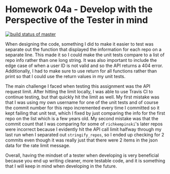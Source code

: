 # Homework 04a - Develop with the Perspective of the Tester in mind
[![build status of master](https://travis-ci.org/Angelina-Zaccaria/SSW-567.svg?branch=master)](https://travis-ci.org/Angelina-Zaccaria/SSW-567)

When designing the code, something I did to make it easier to test was separate out the function that displayed the information for each repo on a separate line. This made it so I could make the unit tests compare to a list of repo info rather than one long string. It was also important to include the edge case of when a user ID is not valid and so the API returns a 404 error. Additionally, I had to make sure to use return for all functions rather than print so that I could use the return values in my unit tests.

The main challenge I faced when testing this assignment was the API request limit. After hitting the limit locally, I was able to use Travis CI to continue testing, but that quickly hit the limit as well. My first mistake was that I was using my own username for one of the unit tests and of course the commit number for this repo incremented every time I committed so it kept failing that unit test, which I fixed by just comparing the info for the first repo on the list which is a few years old. My second mistake was that the commit count that I was comparing for some of `richkempinski`'s later repos were incorrect because I evidently hit the API call limit halfway through my last run when I separated out `stringify_repos`, so I ended up checking for 2 commits even though it was really just that there were 2 items in the json data for the rate limit message.

Overall, having the mindset of a tester when developing is very beneficial because you end up writing cleaner, more testable code, and it is something that I will keep in mind when developing in the future.
